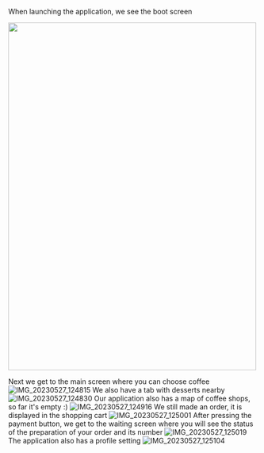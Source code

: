 When launching the application, we see the boot screen

<img src="https://github.com/FreyllaR/coffeshop/assets/91470277/5622bf0a-109a-46a2-9857-c0f55e516261" width="500" height="700">

Next we get to the main screen where you can choose coffee
![IMG_20230527_124815](https://github.com/FreyllaR/coffeshop/assets/91470277/e6845c9e-8c83-4d76-8e03-df48ef8dc21d)
We also have a tab with desserts nearby
![IMG_20230527_124830](https://github.com/FreyllaR/coffeshop/assets/91470277/70214de3-4b14-4292-8977-f3c348ba956f)
Our application also has a map of coffee shops, so far it's empty :)
![IMG_20230527_124916](https://github.com/FreyllaR/coffeshop/assets/91470277/78dcfb1a-5588-4c53-a9e5-95f1c7738e4c)
We still made an order, it is displayed in the shopping cart
![IMG_20230527_125001](https://github.com/FreyllaR/coffeshop/assets/91470277/ecb28b41-e7da-4c79-b848-cf8b6b816dee)
After pressing the payment button, we get to the waiting screen where you will see the status of the preparation of your order and its number
![IMG_20230527_125019](https://github.com/FreyllaR/coffeshop/assets/91470277/815a4c84-35b1-42b0-8e5c-56b864f083ba)
The application also has a profile setting
![IMG_20230527_125104](https://github.com/FreyllaR/coffeshop/assets/91470277/9285b4cf-cd52-4f93-9277-99438516316f)
